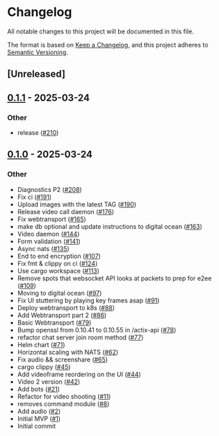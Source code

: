 # Changelog

All notable changes to this project will be documented in this file.

The format is based on [Keep a Changelog](https://keepachangelog.com/en/1.0.0/),
and this project adheres to [Semantic Versioning](https://semver.org/spec/v2.0.0.html).

## [Unreleased]

## [0.1.1](https://github.com/security-union/videocall-rs/compare/sec-api-v0.1.0...sec-api-v0.1.1) - 2025-03-24

### Other

- release ([#210](https://github.com/security-union/videocall-rs/pull/210))

## [0.1.0](https://github.com/security-union/videocall-rs/releases/tag/sec-api-v0.1.0) - 2025-03-24

### Other

- Diagnostics P2 ([#208](https://github.com/security-union/videocall-rs/pull/208))
- Fix ci ([#191](https://github.com/security-union/videocall-rs/pull/191))
- Upload images with the latest TAG ([#190](https://github.com/security-union/videocall-rs/pull/190))
- Release video call daemon ([#176](https://github.com/security-union/videocall-rs/pull/176))
- Fix webtransport ([#165](https://github.com/security-union/videocall-rs/pull/165))
- make db optional and update instructions to digital ocean ([#163](https://github.com/security-union/videocall-rs/pull/163))
- Video daemon ([#144](https://github.com/security-union/videocall-rs/pull/144))
- Form validation ([#141](https://github.com/security-union/videocall-rs/pull/141))
- Async nats ([#135](https://github.com/security-union/videocall-rs/pull/135))
- End to end encryption ([#107](https://github.com/security-union/videocall-rs/pull/107))
- Fix fmt & clippy on ci ([#124](https://github.com/security-union/videocall-rs/pull/124))
- Use cargo workspace ([#113](https://github.com/security-union/videocall-rs/pull/113))
- Remove spots that websocket API looks at packets to prep for e2ee ([#109](https://github.com/security-union/videocall-rs/pull/109))
- Moving to digital ocean ([#97](https://github.com/security-union/videocall-rs/pull/97))
- Fix UI stuttering by playing key frames asap ([#91](https://github.com/security-union/videocall-rs/pull/91))
- Deploy webtransport to k8s ([#88](https://github.com/security-union/videocall-rs/pull/88))
- Add Webtransport part 2 ([#86](https://github.com/security-union/videocall-rs/pull/86))
- Basic Webtransport ([#79](https://github.com/security-union/videocall-rs/pull/79))
- Bump openssl from 0.10.41 to 0.10.55 in /actix-api ([#78](https://github.com/security-union/videocall-rs/pull/78))
- refactor chat server join room method ([#77](https://github.com/security-union/videocall-rs/pull/77))
- Helm chart ([#71](https://github.com/security-union/videocall-rs/pull/71))
- Horizontal scaling with NATS ([#62](https://github.com/security-union/videocall-rs/pull/62))
- Fix audio && screenshare ([#65](https://github.com/security-union/videocall-rs/pull/65))
- cargo clippy ([#45](https://github.com/security-union/videocall-rs/pull/45))
- Add videoframe reordering on the UI ([#44](https://github.com/security-union/videocall-rs/pull/44))
- Video 2 version ([#42](https://github.com/security-union/videocall-rs/pull/42))
- Add bots ([#21](https://github.com/security-union/videocall-rs/pull/21))
- Refactor for video shooting ([#11](https://github.com/security-union/videocall-rs/pull/11))
- removes command module ([#8](https://github.com/security-union/videocall-rs/pull/8))
- Add audio ([#2](https://github.com/security-union/videocall-rs/pull/2))
- Initial MVP ([#1](https://github.com/security-union/videocall-rs/pull/1))
- Initial commit
